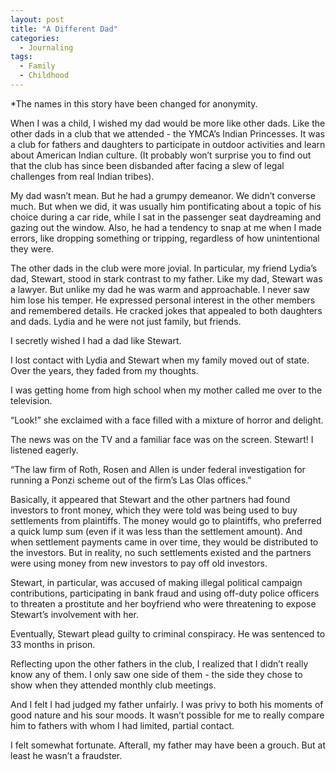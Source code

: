 ```yaml
---
layout: post
title: "A Different Dad"
categories:
  - Journaling
tags:
  - Family
  - Childhood
---
```



 *The names in this story have been changed for anonymity.
 
When I was a child, I wished my dad would be more like other dads.  Like the other dads in a club that we attended - the YMCA’s Indian Princesses.  It was a club for fathers and daughters to participate in outdoor activities and learn about American Indian culture.  (It probably won’t surprise you to find out that the club has since been disbanded after facing a slew of legal challenges from real Indian tribes).  

My dad wasn’t mean.  But he had a grumpy demeanor.  We didn’t converse much.  But when we did, it was usually him pontificating about a topic of his choice during a car ride, while I sat in the passenger seat daydreaming and gazing out the window.  Also, he had a tendency to snap at me when I made errors, like dropping something or tripping, regardless of how unintentional they were.  

The other dads in the club were more jovial.  In particular, my friend Lydia’s dad, Stewart, stood in stark contrast to my father.  Like my dad, Stewart was a lawyer.  But unlike my dad he was warm and approachable.  I never saw him lose his temper.  He expressed personal interest in the other members and remembered details.  He cracked jokes that appealed to both daughters and dads.  Lydia and he were not just family, but friends.  

I secretly wished I had a dad like Stewart.

I lost contact with Lydia and Stewart when my family moved out of state.  Over the years, they faded from my thoughts.   

I was getting home from high school when my mother called me over to the television.  

“Look!” she exclaimed with a face filled with a mixture of horror and delight.  

The news was on the TV and a familiar face was on the screen.  Stewart!  I listened eagerly.

“The law firm of Roth, Rosen and Allen is under federal investigation for running a Ponzi scheme out of the firm’s Las Olas offices.”

Basically, it appeared that Stewart and the other partners had found investors to front money, which they were told was being used to buy settlements from plaintiffs.  The money would go to plaintiffs, who preferred a quick lump sum (even if it was less than the settlement amount).  And when settlement payments came in over time, they would be distributed to the investors.  But in reality, no such settlements existed and the partners were using money from new investors to pay off old investors.

Stewart, in particular, was accused of making illegal political campaign contributions, participating in bank fraud and using off-duty police officers to threaten a prostitute and her boyfriend who were threatening to expose Stewart’s involvement with her.  

Eventually, Stewart plead guilty to criminal conspiracy.  He was sentenced to 33 months in prison.

Reflecting upon the other fathers in the club, I realized that I didn’t really know any of them.  I only saw one side of them - the side they chose to show when they attended monthly club meetings.  

And I felt I had judged my father unfairly.  I was privy to both his moments of good nature and his sour moods.  It wasn’t possible for me to really compare him to fathers with whom I had limited, partial contact.

I felt somewhat fortunate.  Afterall, my father may have been a grouch.  But at least he wasn’t a fraudster.  


